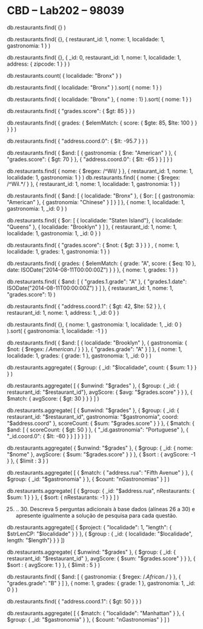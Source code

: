 # CBD – Lab202 – 98039

<!-- 1. Liste todos os documentos da coleção. -->
db.restaurants.find( {} )
<!-- { "_id" : ObjectId("617a6daa7f1fdb9279786206"), "address" : { "building" : "97-22", "coord" : [ -73.8601152, 40.7311739 ], "rua" : "63 Road", "zipcode" : "11374" }, "localidade" : "Queens", "gastronomia" : "Jewish/Kosher", "grades" : [ { "date" : ISODate("2014-11-24T00:00:00Z"), "grade" : "Z", "score" : 20 }, { "date" : ISODate("2013-01-17T00:00:00Z"), "grade" : "A", "score" : 13 }, { "date" : ISODate("2012-08-02T00:00:00Z"), "grade" : "A", "score" : 13 }, { "date" : ISODate("2011-12-15T00:00:00Z"), "grade" : "B", "score" : 25 } ], "nome" : "Tov Kosher Kitchen", "restaurant_id" : "40356068" }
{ "_id" : ObjectId("617a6daa7f1fdb9279786207"), "address" : { "building" : "2780", "coord" : [ -73.98241999999999, 40.579505 ], "rua" : "Stillwell Avenue", "zipcode" : "11224" }, "localidade" : "Brooklyn", "gastronomia" : "American", "grades" : [ { "date" : ISODate("2014-06-10T00:00:00Z"), "grade" : "A", "score" : 5 }, { "date" : ISODate("2013-06-05T00:00:00Z"), "grade" : "A", "score" : 7 }, { "date" : ISODate("2012-04-13T00:00:00Z"), "grade" : "A", "score" : 12 }, { "date" : ISODate("2011-10-12T00:00:00Z"), "grade" : "A", "score" : 12 } ], "nome" : "Riviera Caterer", "restaurant_id" : "40356018" }
{ "_id" : ObjectId("617a6daa7f1fdb9279786208"), "address" : { "building" : "2206", "coord" : [ -74.1377286, 40.6119572 ], "rua" : "Victory Boulevard", "zipcode" : "10314" }, "localidade" : "Staten Island", "gastronomia" : "Jewish/Kosher", "grades" : [ { "date" : ISODate("2014-10-06T00:00:00Z"), "grade" : "A", "score" : 9 }, { "date" : ISODate("2014-05-20T00:00:00Z"), "grade" : "A", "score" : 12 }, { "date" : ISODate("2013-04-04T00:00:00Z"), "grade" : "A", "score" : 12 }, { "date" : ISODate("2012-01-24T00:00:00Z"), "grade" : "A", "score" : 9 } ], "nome" : "Kosher Island", "restaurant_id" : "40356442" } -->


<!-- 2. Apresente os campos restaurant_id, nome, localidade e gastronomia para todos os
documentos da coleção. -->
db.restaurants.find( {}, { restaurant_id: 1, nome: 1, localidade: 1, gastronomia: 1 } )
<!-- { "_id" : ObjectId("617a6daa7f1fdb9279786206"), "localidade" : "Queens", "gastronomia" : "Jewish/Kosher", "nome" : "Tov Kosher Kitchen", "restaurant_id" : "40356068" }
{ "_id" : ObjectId("617a6daa7f1fdb9279786207"), "localidade" : "Brooklyn", "gastronomia" : "American", "nome" : "Riviera Caterer", "restaurant_id" : "40356018" }
{ "_id" : ObjectId("617a6daa7f1fdb9279786208"), "localidade" : "Staten Island", "gastronomia" : "Jewish/Kosher", "nome" : "Kosher Island", "restaurant_id" : "40356442" }
{ "_id" : ObjectId("617a6daa7f1fdb9279786209"), "localidade" : "Brooklyn", "gastronomia" : "Delicatessen", "nome" : "Wilken'S Fine Food", "restaurant_id" : "40356483" }
{ "_id" : ObjectId("617a6daa7f1fdb927978620a"), "localidade" : "Brooklyn", "gastronomia" : "Ice Cream, Gelato, Yogurt, Ices", "nome" : "Taste The Tropics Ice Cream", "restaurant_id" : "40356731" }
{ "_id" : ObjectId("617a6daa7f1fdb927978620b"), "localidade" : "Bronx", "gastronomia" : "American", "nome" : "Wild Asia", "restaurant_id" : "40357217" }
{ "_id" : ObjectId("617a6daa7f1fdb927978620c"), "localidade" : "Brooklyn", "gastronomia" : "American", "nome" : "C & C Catering Service", "restaurant_id" : "40357437" }
{ "_id" : ObjectId("617a6daa7f1fdb927978620d"), "localidade" : "Brooklyn", "gastronomia" : "American", "nome" : "Regina Caterers", "restaurant_id" : "40356649" }
{ "_id" : ObjectId("617a6daa7f1fdb927978620e"), "localidade" : "Brooklyn", "gastronomia" : "Chinese", "nome" : "May May Kitchen", "restaurant_id" : "40358429" }
{ "_id" : ObjectId("617a6daa7f1fdb927978620f"), "localidade" : "Bronx", "gastronomia" : "Bakery", "nome" : "Morris Park Bake Shop", "restaurant_id" : "30075445" }
-->

<!-- 3. Apresente os campos restaurant_id, nome, localidade e código postal (zipcode), mas
exclua o campo _id de todos os documentos da coleção. -->
db.restaurants.find( {}, { _id: 0, restaurant_id: 1, nome: 1, localidade: 1, address: { zipcode: 1 } } )
<!-- { "address" : { "zipcode" : "11374" }, "localidade" : "Queens", "nome" : "Tov Kosher Kitchen", "restaurant_id" : "40356068" }
{ "address" : { "zipcode" : "11224" }, "localidade" : "Brooklyn", "nome" : "Riviera Caterer", "restaurant_id" : "40356018" }
{ "address" : { "zipcode" : "10314" }, "localidade" : "Staten Island", "nome" : "Kosher Island", "restaurant_id" : "40356442" }
{ "address" : { "zipcode" : "11234" }, "localidade" : "Brooklyn", "nome" : "Wilken'S Fine Food", "restaurant_id" : "40356483" }
{ "address" : { "zipcode" : "11226" }, "localidade" : "Brooklyn", "nome" : "Taste The Tropics Ice Cream", "restaurant_id" : "40356731" }
{ "address" : { "zipcode" : "10460" }, "localidade" : "Bronx", "nome" : "Wild Asia", "restaurant_id" : "40357217" }
{ "address" : { "zipcode" : "11214" }, "localidade" : "Brooklyn", "nome" : "C & C Catering Service", "restaurant_id" : "40357437" }
{ "address" : { "zipcode" : "11219" }, "localidade" : "Brooklyn", "nome" : "Regina Caterers", "restaurant_id" : "40356649" } -->

<!-- 4. Indique o total de restaurantes localizados no Bronx. -->
db.restaurants.count( { localidade: "Bronx" } )
<!-- 309 -->

<!-- 5. Apresente os primeiros 15 restaurantes localizados no Bronx, ordenados por
ordem crescente de nome. -->
db.restaurants.find( { localidade: "Bronx" } ).sort( { nome: 1 } )
<!-- { "_id" : ObjectId("617a6daa7f1fdb92797862e2"), "address" : { "building" : "2300", "coord" : [ -73.8786113, 40.8502883 ], "rua" : "Southern Boulevard", "zipcode" : "10460" }, "localidade" : "Bronx", "gastronomia" : "American", "grades" : [ { "date" : ISODate("2014-05-21T00:00:00Z"), "grade" : "A", "score" : 5 }, { "date" : ISODate("2013-05-28T00:00:00Z"), "grade" : "A", "score" : 3 }, { "date" : ISODate("2012-06-18T00:00:00Z"), "grade" : "A", "score" : 4 }, { "date" : ISODate("2011-06-07T00:00:00Z"), "grade" : "A", "score" : 9 } ], "nome" : "African Market (Baboon Cafe)", "restaurant_id" : "40368026" }
{ "_id" : ObjectId("617a6daa7f1fdb92797862dc"), "address" : { "building" : "2300", "coord" : [ -73.8786113, 40.8502883 ], "rua" : "Southern Boulevard", "zipcode" : "10460" }, "localidade" : "Bronx", "gastronomia" : "African", "grades" : [ { "date" : ISODate("2014-05-21T00:00:00Z"), "grade" : "A", "score" : 8 }, { "date" : ISODate("2013-06-01T00:00:00Z"), "grade" : "A", "score" : 6 }, { "date" : ISODate("2012-06-12T00:00:00Z"), "grade" : "A", "score" : 0 }, { "date" : ISODate("2011-06-08T00:00:00Z"), "grade" : "A", "score" : 0 } ], "nome" : "African Terrace", "restaurant_id" : "40368021" }
{ "_id" : ObjectId("617a6daa7f1fdb9279786778"), "address" : grad{ "building" : "3825", "coord" : [ -73.86267, 40.884484 ], "rua" : "White Plains Road", "zipcode" : "10467" }, "localidade" : "Bronx", "gastronomia" : "Caribbean", "grades" : [ { "date" : ISODate("2014-11-06T00:00:00Z"), "grade" : "Z", "score" : 20 }, { "date" : ISODate("2014-06-16T00:00:00Z"), "grade" : "A", "score" : 12 }, { "date" : ISODate("2013-10-21T00:00:00Z"), "grade" : "B", "score" : 15 }, { "date" : ISODate("2013-05-20T00:00:00Z"), "grade" : "B", "score" : 22 }, { "date" : ISODate("2012-04-17T00:00:00Z"), "grade" : "A", "score" : 10 } ], "nome" : "Al Cholo Bakery", "restaurant_id" : "40424273" }
-->

<!-- Verificar se ordem está correta -->
db.restaurants.find( { localidade: "Bronx" }, { nome : 1} ).sort( { nome: 1 } )
<!-- { "_id" : ObjectId("617a6daa7f1fdb92797862e2"), "nome" : "African Market (Baboon Cafe)" }
{ "_id" : ObjectId("617a6daa7f1fdb92797862dc"), "nome" : "African Terrace" }
{ "_id" : ObjectId("617a6daa7f1fdb9279786778"), "nome" : "Al Cholo Bakery" }
{ "_id" : ObjectId("617a6daa7f1fdb9279786d4a"), "nome" : "Ali'S Roti Shop" }
{ "_id" : ObjectId("617a6daa7f1fdb9279786759"), "nome" : "Ambassador Diner" }
{ "_id" : ObjectId("617a6daa7f1fdb9279786971"), "nome" : "An Beal Bocht Cafe" }
{ "_id" : ObjectId("617a6daa7f1fdb9279786d0f"), "nome" : "Angelica'S Bakery" }
{ "_id" : ObjectId("617a6daa7f1fdb9279786dba"), "nome" : "Applebee'S Neighborhood Grill & Bar" }
{ "_id" : ObjectId("617a6daa7f1fdb92797863ec"), "nome" : "Aqueduct North" }
-->

<!-- 6. Liste todos os restaurantes que tenham pelo menos um score superior a 85. -->
db.restaurants.find( { "grades.score": { $gt: 85 } } )
<!-- { "_id" : ObjectId("617a6daa7f1fdb9279786364"), "address" : { "building" : "65", "coord" : [ -73.9782725, 40.7624022 ], "rua" : "West   54 Street", "zipcode" : "10019" }, "localidade" : "Manhattan", "gastronomia" : "American", "grades" : [ { "date" : ISODate("2014-08-22T00:00:00Z"), "grade" : "A", "score" : 11 }, { "date" : ISODate("2014-03-28T00:00:00Z"), "grade" : "C", "score" : 131 }, { "date" : ISODate("2013-09-25T00:00:00Z"), "grade" : "A", "score" : 11 }, { "date" : ISODate("2013-04-08T00:00:00Z"), "grade" : "B", "score" : 25 }, { "date" : ISODate("2012-10-15T00:00:00Z"), "grade" : "A", "score" : 11 }, { "date" : ISODate("2011-10-19T00:00:00Z"), "grade" : "A", "score" : 13 } ], "nome" : "Murals On 54/Randolphs'S", "restaurant_id" : "40372466" }
{ "_id" : ObjectId("617a6daa7f1fdb9279786406"), "address" : { "building" : "345", "coord" : [ -73.9864626, 40.7266739 ], "rua" : "East 6 Street", "zipcode" : "10003" }, "localidade" : "Manhattan", "gastronomia" : "Indian", "grades" : [ { "date" : ISODate("2014-09-15T00:00:00Z"), "grade" : "A", "score" : 5 }, { "date" : ISODate("2014-01-14T00:00:00Z"), "grade" : "A", "score" : 8 }, { "date" : ISODate("2013-05-30T00:00:00Z"), "grade" : "A", "score" : 12 }, { "date" : ISODate("2013-04-24T00:00:00Z"), "grade" : "P", "score" : 2 }, { "date" : ISODate("2012-10-01T00:00:00Z"), "grade" : "A", "score" : 9 }, { "date" : ISODate("2012-04-06T00:00:00Z"), "grade" : "C", "score" : 92 }, { "date" : ISODate("2011-11-03T00:00:00Z"), "grade" : "C", "score" : 41 } ], "nome" : "Gandhi", "restaurant_id" : "40381295" }
{ "_id" : ObjectId("617a6daa7f1fdb9279786574"), "address" : { "building" : "130", "coord" : [ -73.984758, 40.7457939 ], "rua" : "Madison Avenue", "zipcode" : "10016" }, "localidade" : "Manhattan", "gastronomia" : "Pizza/Italian", "grades" : [ { "date" : ISODate("2014-12-24T00:00:00Z"), "grade" : "Z", "score" : 31 }, { "date" : ISODate("2014-06-17T00:00:00Z"), "grade" : "C", "score" : 98 }, { "date" : ISODate("2013-12-12T00:00:00Z"), "grade" : "C", "score" : 32 }, { "date" : ISODate("2013-05-22T00:00:00Z"), "grade" : "B", "score" : 21 }, { "date" : ISODate("2012-05-02T00:00:00Z"), "grade" : "A", "score" : 11 } ], "nome" : "Bella Napoli", "restaurant_id" : "40393488" } -->


<!-- 7. Encontre os restaurantes que obtiveram uma ou mais pontuações (score) entre [80 e 100]. -->
db.restaurants.find( { grades: { $elemMatch: { score: { $gte: 85, $lte: 100 } } } } )
<!-- { "_id" : ObjectId("617a6daa7f1fdb9279786406"), "address" : { "building" : "345", "coord" : [ -73.9864626, 40.7266739 ], "rua" : "East 6 Street", "zipcode" : "10003" }, "localidade" : "Manhattan", "gastronomia" : "Indian", "grades" : [ { "date" : ISODate("2014-09-15T00:00:00Z"), "grade" : "A", "score" : 5 }, { "date" : ISODate("2014-01-14T00:00:00Z"), "grade" : "A", "score" : 8 }, { "date" : ISODate("2013-05-30T00:00:00Z"), "grade" : "A", "score" : 12 }, { "date" : ISODate("2013-04-24T00:00:00Z"), "grade" : "P", "score" : 2 }, { "date" : ISODate("2012-10-01T00:00:00Z"), "grade" : "A", "score" : 9 }, { "date" : ISODate("2012-04-06T00:00:00Z"), "grade" : "C", "score" : 92 }, { "date" : ISODate("2011-11-03T00:00:00Z"), "grade" : "C", "score" : 41 } ], "nome" : "Gandhi", "restaurant_id" : "40381295" }
{ "_id" : ObjectId("617a6daa7f1fdb9279786574"), "address" : { "building" : "130", "coord" : [ -73.984758, 40.7457939 ], "rua" : "Madison Avenue", "zipcode" : "10016" }, "localidade" : "Manhattan", "gastronomia" : "Pizza/Italian", "grades" : [ { "date" : ISODate("2014-12-24T00:00:00Z"), "grade" : "Z", "score" : 31 }, { "date" : ISODate("2014-06-17T00:00:00Z"), "grade" : "C", "score" : 98 }, { "date" : ISODate("2013-12-12T00:00:00Z"), "grade" : "C", "score" : 32 }, { "date" : ISODate("2013-05-22T00:00:00Z"), "grade" : "B", "score" : 21 }, { "date" : ISODate("2012-05-02T00:00:00Z"), "grade" : "A", "score" : 11 } ], "nome" : "Bella Napoli", "restaurant_id" : "40393488" }
{ "_id" : ObjectId("617a6dab7f1fdb9279786dd1"), "address" : { "building" : "", "coord" : [ -74.0163793, 40.7167671 ], "rua" : "Hudson River", "zipcode" : "10282" }, "localidade" : "Manhattan", "gastronomia" : "American", "grades" : [ { "date" : ISODate("2014-06-27T00:00:00Z"), "grade" : "C", "score" : 89 }, { "date" : ISODate("2013-06-06T00:00:00Z"), "grade" : "A", "score" : 6 }, { "date" : ISODate("2012-06-19T00:00:00Z"), "grade" : "A", "score" : 13 } ], "nome" : "West 79Th Street Boat Basin Cafe", "restaurant_id" : "40756344" } -->

<!-- 8. Indique os restaurantes com latitude inferior a -95,7. -->
db.restaurants.find( { "address.coord.0": { $lt: -95.7 } } )
<!-- { "_id" : ObjectId("617a6daa7f1fdb927978684c"), "address" : { "building" : "3707", "coord" : [ -101.8945214, 33.5197474 ], "rua" : "82 Street", "zipcode" : "11372" }, "localidade" : "Queens", "gastronomia" : "American", "grades" : [ { "date" : ISODate("2014-06-04T00:00:00Z"), "grade" : "A", "score" : 12 }, { "date" : ISODate("2013-11-07T00:00:00Z"), "grade" : "B", "score" : 19 }, { "date" : ISODate("2013-05-17T00:00:00Z"), "grade" : "A", "score" : 11 }, { "date" : ISODate("2012-08-29T00:00:00Z"), "grade" : "A", "score" : 11 }, { "date" : ISODate("2012-04-03T00:00:00Z"), "grade" : "A", "score" : 12 }, { "date" : ISODate("2011-11-16T00:00:00Z"), "grade" : "A", "score" : 7 } ], "nome" : "Burger King", "restaurant_id" : "40534067" }
{ "_id" : ObjectId("617a6daa7f1fdb9279786bb4"), "address" : { "building" : "15259", "coord" : [ -119.6368672, 36.2504996 ], "rua" : "10 Avenue", "zipcode" : "11357" }, "localidade" : "Queens", "gastronomia" : "Italian", "grades" : [ { "date" : ISODate("2014-09-04T00:00:00Z"), "grade" : "A", "score" : 11 }, { "date" : ISODate("2014-03-26T00:00:00Z"), "grade" : "A", "score" : 8 }, { "date" : ISODate("2013-03-04T00:00:00Z"), "grade" : "A", "score" : 10 }, { "date" : ISODate("2012-09-27T00:00:00Z"), "grade" : "A", "score" : 10 }, { "date" : ISODate("2012-04-20T00:00:00Z"), "grade" : "A", "score" : 7 }, { "date" : ISODate("2011-11-23T00:00:00Z"), "grade" : "C", "score" : 34 } ], "nome" : "Cascarino'S", "restaurant_id" : "40668681" }
{ "_id" : ObjectId("617a6dab7f1fdb927978705d"), "address" : { "building" : "60", "coord" : [ -111.9975205, 42.0970258 ], "rua" : "West Side Highway", "zipcode" : "10006" }, "localidade" : "Manhattan", "gastronomia" : "Japanese", "grades" : [ { "date" : ISODate("2014-03-20T00:00:00Z"), "grade" : "A", "score" : 9 }, { "date" : ISODate("2013-06-28T00:00:00Z"), "grade" : "A", "score" : 11 }, { "date" : ISODate("2012-07-05T00:00:00Z"), "grade" : "A", "score" : 13 }, { "date" : ISODate("2011-07-27T00:00:00Z"), "grade" : "A", "score" : 2 } ], "nome" : "Sports Center At Chelsea Piers (Sushi Bar)", "restaurant_id" : "40882356" } -->

<!-- 9. Indique os restaurantes que não têm gastronomia "American", tiveram uma (ou mais) pontuação superior a 70 e estão numa latitude inferior a -65. -->
db.restaurants.find( { $and: [ { gastronomia: { $ne: "American" } }, { "grades.score": { $gt: 70 } }, { "address.coord.0": { $lt: -65 } } ] } ) 
<!-- { "_id" : ObjectId("617a6daa7f1fdb9279786406"), "address" : { "building" : "345", "coord" : [ -73.9864626, 40.7266739 ], "rua" : "East 6 Street", "zipcode" : "10003" }, "localidade" : "Manhattan", "gastronomia" : "Indian", "grades" : [ { "date" : ISODate("2014-09-15T00:00:00Z"), "grade" : "A", "score" : 5 }, { "date" : ISODate("2014-01-14T00:00:00Z"), "grade" : "A", "score" : 8 }, { "date" : ISODate("2013-05-30T00:00:00Z"), "grade" : "A", "score" : 12 }, { "date" : ISODate("2013-04-24T00:00:00Z"), "grade" : "P", "score" : 2 }, { "date" : ISODate("2012-10-01T00:00:00Z"), "grade" : "A", "score" : 9 }, { "date" : ISODate("2012-04-06T00:00:00Z"), "grade" : "C", "score" : 92 }, { "date" : ISODate("2011-11-03T00:00:00Z"), "grade" : "C", "score" : 41 } ], "nome" : "Gandhi", "restaurant_id" : "40381295" }
{ "_id" : ObjectId("617a6daa7f1fdb9279786572"), "address" : { "building" : "101", "coord" : [ -73.9243061, 40.8276297 ], "rua" : "East 161 Street", "zipcode" : "10451" }, "localidade" : "Bronx", "gastronomia" : "Latin (Cuban, Dominican, Puerto Rican, South & Central American)", "grades" : [ { "date" : ISODate("2014-04-10T00:00:00Z"), "grade" : "A", "score" : 10 }, { "date" : ISODate("2013-10-01T00:00:00Z"), "grade" : "A", "score" : 6 }, { "date" : ISODate("2013-04-11T00:00:00Z"), "grade" : "B", "score" : 25 }, { "date" : ISODate("2012-10-25T00:00:00Z"), "grade" : "A", "score" : 12 }, { "date" : ISODate("2012-10-10T00:00:00Z"), "grade" : "P", "score" : 12 }, { "date" : ISODate("2012-05-25T00:00:00Z"), "grade" : "B", "score" : 14 }, { "date" : ISODate("2011-09-14T00:00:00Z"), "grade" : "B", "score" : 26 }, { "date" : ISODate("2011-04-25T00:00:00Z"), "grade" : "C", "score" : 76 } ], "nome" : "El Molino Rojo Restaurant", "restaurant_id" : "40393688" }
{ "_id" : ObjectId("617a6daa7f1fdb9279786574"), "address" : { "building" : "130", "coord" : [ -73.984758, 40.7457939 ], "rua" : "Madison Avenue", "zipcode" : "10016" }, "localidade" : "Manhattan", "gastronomia" : "Pizza/Italian", "grades" : [ { "date" : ISODate("2014-12-24T00:00:00Z"), "grade" : "Z", "score" : 31 }, { "date" : ISODate("2014-06-17T00:00:00Z"), "grade" : "C", "score" : 98 }, { "date" : ISODate("2013-12-12T00:00:00Z"), "grade" : "C", "score" : 32 }, { "date" : ISODate("2013-05-22T00:00:00Z"), "grade" : "B", "score" : 21 }, { "date" : ISODate("2012-05-02T00:00:00Z"), "grade" : "A", "score" : 11 } ], "nome" : "Bella Napoli", "restaurant_id" : "40393488" } -->

<!-- 10. Liste o restaurant_id, o nome, a localidade e gastronomia dos restaurantes cujo nome começam por "Wil". -->
db.restaurants.find( { nome: { $regex: /^Wil/ } }, { restaurant_id: 1, nome: 1, localidade: 1, gastronomia: 1 } )
db.restaurants.find( { nome: { $regex: /^Wil.*/ } }, { restaurant_id: 1, nome: 1, localidade: 1, gastronomia: 1 } )
<!-- { "_id" : ObjectId("617a6daa7f1fdb9279786209"), "localidade" : "Brooklyn", "gastronomia" : "Delicatessen", "nome" : "Wilken'S Fine Food", "restaurant_id" : "40356483" }
{ "_id" : ObjectId("617a6daa7f1fdb927978620b"), "localidade" : "Bronx", "gastronomia" : "American", "nome" : "Wild Asia", "restaurant_id" : "40357217" }
{ "_id" : ObjectId("617a6dab7f1fdb9279787014"), "localidade" : "Bronx", "gastronomia" : "Pizza", "nome" : "Wilbel Pizza", "restaurant_id" : "40871979" } -->

<!-- 11. Liste o nome, a localidade e a gastronomia dos restaurantes que pertencem ao Bronx e cuja gastronomia é do tipo "American" ou "Chinese". -->
db.restaurants.find( { $and: [ { localidade: "Bronx" }, { $or: [ { gastronomia: "American" }, { gastronomia: "Chinese" } ] } ] }, { nome: 1, localidade: 1, gastronomia: 1, _id: 0 } )
<!-- { "localidade" : "Bronx", "gastronomia" : "American", "nome" : "Wild Asia" }
{ "localidade" : "Bronx", "gastronomia" : "Chinese", "nome" : "Happy Garden" }
{ "localidade" : "Bronx", "gastronomia" : "Chinese", "nome" : "Happy Garden" }
{ "localidade" : "Bronx", "gastronomia" : "American", "nome" : "Manhem Club" }
{ "localidade" : "Bronx", "gastronomia" : "American", "nome" : "The New Starling Athletic Club Of The Bronx" }
{ "localidade" : "Bronx", "gastronomia" : "American", "nome" : "Yankee Tavern" }
{ "localidade" : "Bronx", "gastronomia" : "American", "nome" : "The Punch Bowl" }
{ "localidade" : "Bronx", "gastronomia" : "American", "nome" : "Munchtime" }
{ "localidade" : "Bronx", "gastronomia" : "American", "nome" : "Marina Delray" }
{ "localidade" : "Bronx", "gastronomia" : "American", "nome" : "Cool Zone" } -->

<!-- 12. Liste o restaurant_id, o nome, a localidade e a gastronomia dos restaurantes localizados em "Staten Island", "Queens", ou "Brooklyn". -->
db.restaurants.find( { $or: [ { localidade: "Staten Island"}, { localidade: "Queens" }, { localidade: "Brooklyn" } ] }, { restaurant_id: 1, nome: 1, localidade: 1, gastronomia: 1, _id: 0 } )
<!-- { "localidade" : "Queens", "gastronomia" : "Jewish/Kosher", "nome" : "Tov Kosher Kitchen", "restaurant_id" : "40356068" }
{ "localidade" : "Brooklyn", "gastronomia" : "American", "nome" : "Riviera Caterer", "restaurant_id" : "40356018" }
{ "localidade" : "Staten Island", "gastronomia" : "Jewish/Kosher", "nome" : "Kosher Island", "restaurant_id" : "40356442" }
{ "localidade" : "Brooklyn", "gastronomia" : "Delicatessen", "nome" : "Wilken'S Fine Food", "restaurant_id" : "40356483" }
{ "localidade" : "Brooklyn", "gastronomia" : "Ice Cream, Gelato, Yogurt, Ices", "nome" : "Taste The Tropics Ice Cream", "restaurant_id" : "40356731" }
{ "localidade" : "Brooklyn", "gastronomia" : "American", "nome" : "C & C Catering Service", "restaurant_id" : "40357437" }
{ "localidade" : "Brooklyn", "gastronomia" : "American", "nome" : "Regina Caterers", "restaurant_id" : "40356649" }
{ "localidade" : "Brooklyn", "gastronomia" : "Chinese", "nome" : "May May Kitchen", "restaurant_id" : "40358429" }
{ "localidade" : "Brooklyn", "gastronomia" : "Jewish/Kosher", "nome" : "Seuda Foods", "restaurant_id" : "40360045" }
{ "localidade" : "Brooklyn", "gastronomia" : "Ice Cream, Gelato, Yogurt, Ices", "nome" : "Carvel Ice Cream", "restaurant_id" : "40360076" }
{ "localidade" : "Queens", "gastronomia" : "Ice Cream, Gelato, Yogurt, Ices", "nome" : "Carvel Ice Cream", "restaurant_id" : "40361322" } -->


<!-- 13. Liste o nome, a localidade, o score e gastronomia dos restaurantes que alcançaram sempre pontuações inferiores ou igual a 3. -->
db.restaurants.find( { "grades.score": { $not: { $gt: 3 } } } , { nome: 1, localidade: 1, grades: 1, gastronomia: 1 } )

<!-- { "_id" : ObjectId("617a6daa7f1fdb9279786485"), "localidade" : "Brooklyn", "gastronomia" : "Hamburgers", "grades" : [ { "date" : ISODate("2014-11-14T00:00:00Z"), "grade" : "A", "score" : 2 }, { "date" : ISODate("2013-10-21T00:00:00Z"), "grade" : "A", "score" : 3 }, { "date" : ISODate("2012-11-14T00:00:00Z"), "grade" : "A", "score" : 0 } ], "nome" : "White Castle" }
{ "_id" : ObjectId("617a6daa7f1fdb92797867b4"), "localidade" : "Manhattan", "gastronomia" : "Café/Coffee/Tea", "grades" : [ { "date" : ISODate("2014-09-09T00:00:00Z"), "grade" : "A", "score" : 2 }, { "date" : ISODate("2013-09-20T00:00:00Z"), "grade" : "A", "score" : 2 }, { "date" : ISODate("2012-09-20T00:00:00Z"), "grade" : "A", "score" : 2 }, { "date" : ISODate("2011-10-04T00:00:00Z"), "grade" : "A", "score" : 2 } ], "nome" : "Cafe Madison" }
{ "_id" : ObjectId("617a6daa7f1fdb9279786ab8"), "localidade" : "Manhattan", "gastronomia" : "American", "grades" : [ { "date" : ISODate("2014-02-25T00:00:00Z"), "grade" : "A", "score" : 0 }, { "date" : ISODate("2013-01-14T00:00:00Z"), "grade" : "A", "score" : 3 }, { "date" : ISODate("2012-01-23T00:00:00Z"), "grade" : "A", "score" : 2 } ], "nome" : "Citibank Executive Conference Center" }
{ "_id" : ObjectId("617a6daa7f1fdb9279786bca"), "localidade" : "Manhattan", "gastronomia" : "American", "grades" : [ { "date" : ISODate("2014-03-14T00:00:00Z"), "grade" : "A", "score" : 3 }, { "date" : ISODate("2013-02-27T00:00:00Z"), "grade" : "A", "score" : 2 }, { "date" : ISODate("2012-09-21T00:00:00Z"), "grade" : "A", "score" : 2 }, { "date" : ISODate("2011-10-04T00:00:00Z"), "grade" : "A", "score" : 0 } ], "nome" : "Kenyon & Kenyon Cafeteria" }
{ "_id" : ObjectId("617a6daa7f1fdb9279786ca2"), "localidade" : "Manhattan", "gastronomia" : "American", "grades" : [ { "date" : ISODate("2013-11-14T00:00:00Z"), "grade" : "A", "score" : 2 }, { "date" : ISODate("2011-03-21T00:00:00Z"), "grade" : "A", "score" : 0 } ], "nome" : "Gold Bar B" }
{ "_id" : ObjectId("617a6dab7f1fdb9279786df0"), "localidade" : "Manhattan", "gastronomia" : "American", "grades" : [ { "date" : ISODate("2014-07-15T00:00:00Z"), "grade" : "A", "score" : 0 }, { "date" : ISODate("2013-07-17T00:00:00Z"), "grade" : "A", "score" : 0 }, { "date" : ISODate("2011-10-25T00:00:00Z"), "grade" : "A", "score" : 2 } ], "nome" : "Circle In The Square Theatre" }
{ "_id" : ObjectId("617a6dab7f1fdb9279786f3e"), "localidade" : "Brooklyn", "gastronomia" : "American", "grades" : [ { "date" : ISODate("2014-06-14T00:00:00Z"), "grade" : "A", "score" : 3 } ], "nome" : "Stand # 210" } -->

<!-- 14. Liste o nome e as avaliações dos restaurantes que obtiveram uma avaliação com um grade "A", um score 10 na data "2014-08-11T00: 00: 00Z" (ISODATE). -->
db.restaurants.find( { grades: { $elemMatch: { grade: "A", score: { $eq: 10 }, date: ISODate("2014-08-11T00:00:00Z") } } }, { nome: 1, grades: 1 } )
<!-- { "_id" : ObjectId("617a6daa7f1fdb9279786257"), "grades" : [ { "date" : ISODate("2014-08-11T00:00:00Z"), "grade" : "A", "score" : 10 }, { "date" : ISODate("2014-03-14T00:00:00Z"), "grade" : "A", "score" : 3 }, { "date" : ISODate("2013-01-16T00:00:00Z"), "grade" : "A", "score" : 10 }, { "date" : ISODate("2012-07-12T00:00:00Z"), "grade" : "A", "score" : 9 } ], "nome" : "Serendipity 3" }
{ "_id" : ObjectId("617a6daa7f1fdb9279786760"), "grades" : [ { "date" : ISODate("2014-08-11T00:00:00Z"), "grade" : "A", "score" : 10 }, { "date" : ISODate("2013-08-30T00:00:00Z"), "grade" : "A", "score" : 12 }, { "date" : ISODate("2012-08-31T00:00:00Z"), "grade" : "A", "score" : 4 }, { "date" : ISODate("2012-04-13T00:00:00Z"), "grade" : "A", "score" : 9 } ], "nome" : "Mutual Of America" }
{ "_id" : ObjectId("617a6daa7f1fdb92797869df"), "grades" : [ { "date" : ISODate("2014-08-11T00:00:00Z"), "grade" : "A", "score" : 10 }, { "date" : ISODate("2014-01-27T00:00:00Z"), "grade" : "B", "score" : 22 }, { "date" : ISODate("2013-06-26T00:00:00Z"), "grade" : "C", "score" : 37 }, { "date" : ISODate("2012-09-05T00:00:00Z"), "grade" : "C", "score" : 29 }, { "date" : ISODate("2012-04-16T00:00:00Z"), "grade" : "C", "score" : 33 } ], "nome" : "Udon West" }
{ "_id" : ObjectId("617a6daa7f1fdb9279786acc"), "grades" : [ { "date" : ISODate("2015-01-05T00:00:00Z"), "grade" : "A", "score" : 9 }, { "date" : ISODate("2014-08-11T00:00:00Z"), "grade" : "A", "score" : 10 }, { "date" : ISODate("2014-03-04T00:00:00Z"), "grade" : "B", "score" : 22 }, { "date" : ISODate("2013-09-13T00:00:00Z"), "grade" : "A", "score" : 5 }, { "date" : ISODate("2013-01-16T00:00:00Z"), "grade" : "A", "score" : 11 } ], "nome" : "Gene'S Coffee Shop" } -->

<!-- 15. Liste o restaurant_id, o nome e os score dos restaurantes nos quais a segunda avaliação foi grade "A" e ocorreu em ISODATE "2014-08-11T00: 00: 00Z". -->
db.restaurants.find( { $and: [ { "grades.1.grade": "A" }, { "grades.1.date": ISODate("2014-08-11T00:00:00Z") } ] }, { restaurant_id: 1, nome: 1, "grades.score": 1} )
<!-- { "_id" : ObjectId("617a6daa7f1fdb927978682f"), "grades" : [ { "score" : 10 }, { "score" : 9 }, { "score" : 13 }, { "score" : 10 }, { "score" : 11 } ], "nome" : "Club Macanudo (Cigar Bar)", "restaurant_id" : "40526406" }
{ "_id" : ObjectId("617a6daa7f1fdb9279786acc"), "grades" : [ { "score" : 9 }, { "score" : 10 }, { "score" : 22 }, { "score" : 5 }, { "score" : 11 } ], "nome" : "Gene'S Coffee Shop", "restaurant_id" : "40614916" } -->

<!-- 16. Liste o restaurant_id, o nome, o endereço (address) e as coordenadas geográficas
(coord) dos restaurantes onde o 2º elemento da matriz de coordenadas tem um
valor superior a 42 e inferior ou igual a 52. -->
db.restaurants.find( { "address.coord.1": { $gt: 42, $lte: 52 } }, { restaurant_id: 1, nome: 1, address: 1, _id: 0 } )
<!-- { "address" : { "building" : "47", "coord" : [ -78.877224, 42.89546199999999 ], "rua" : "Broadway @ Trinity Pl", "zipcode" : "10006" }, "nome" : "T.G.I. Friday'S", "restaurant_id" : "40387990" }
{ "address" : { "building" : "1", "coord" : [ -0.7119979, 51.6514664 ], "rua" : "Pennplaza E, Penn Sta", "zipcode" : "10001" }, "nome" : "T.G.I. Fridays", "restaurant_id" : "40388936" }
{ "address" : { "building" : "3000", "coord" : [ -87.86567699999999, 42.61150920000001 ], "rua" : "47 Avenue", "zipcode" : "11101" }, "nome" : "Di Luvio'S Deli", "restaurant_id" : "40402284" }
{ "address" : { "building" : "21972199", "coord" : [ -78.589606, 42.8912372 ], "rua" : "Broadway", "zipcode" : "10024" }, "nome" : "La Caridad 78", "restaurant_id" : "40568285" }
{ "address" : { "building" : "7981", "coord" : [ -84.9751215, 45.4713351 ], "rua" : "Hoyt Street", "zipcode" : "11201" }, "nome" : "Bijan'S", "restaurant_id" : "40876618" }
{ "address" : { "building" : "0", "coord" : [ -88.0778799, 42.4154769 ], "rua" : "& Grand Central", "zipcode" : "10017" }, "nome" : "Hyatt, Ny Central/Room Service", "restaurant_id" : "40879243" }
{ "address" : { "building" : "60", "coord" : [ -111.9975205, 42.0970258 ], "rua" : "West Side Highway", "zipcode" : "10006" }, "nome" : "Sports Center At Chelsea Piers (Sushi Bar)", "restaurant_id" : "40882356" } -->

<!-- 17. Liste nome, gastronomia e localidade de todos os restaurantes ordenando por ordem
crescente da gastronomia e, em segundo, por ordem decrescente de localidade. -->
db.restaurants.find( {},  { nome: 1, gastronomia: 1, localidade: 1, _id: 0 } ).sort( { gastronomia: 1, localidade: -1 } )
<!-- { "localidade" : "Manhattan", "gastronomia" : "Afghan", "nome" : "Afghan Kebab House" }
{ "localidade" : "Manhattan", "gastronomia" : "Afghan", "nome" : "Khyber Pass" }
{ "localidade" : "Manhattan", "gastronomia" : "Afghan", "nome" : "Afghan Kebab House #1" }
{ "localidade" : "Manhattan", "gastronomia" : "Afghan", "nome" : "Ariana Kebab House" }
{ "localidade" : "Queens", "gastronomia" : "African", "nome" : "Africana Restaurant" }
{ "localidade" : "Brooklyn", "gastronomia" : "African", "nome" : "Madiba" }
{ "localidade" : "Bronx", "gastronomia" : "African", "nome" : "African Terrace" }
{ "localidade" : "Bronx", "gastronomia" : "African", "nome" : "Ebe Ye Yie African Restaurant" }
{ "localidade" : "Staten Island", "gastronomia" : "American", "nome" : "Great Kills Yacht Club" }
{ "localidade" : "Staten Island", "gastronomia" : "American", "nome" : "South Shore Swimming Club" }
{ "localidade" : "Staten Island", "gastronomia" : "American", "nome" : "Labetti'S Post # 2159" }
{ "localidade" : "Staten Island", "gastronomia" : "American", "nome" : "Joyce'S Tavern" } -->


<!-- 18. Liste nome, localidade, grade e gastronomia de todos os restaurantes localizados em Brooklyn que não incluem gastronomia "American" 
e obtiveram uma classificação (grade) "A". Deve apresentá-los por ordem decrescente de gastronomia. -->
<!-- Note: Latin (Cuban, Dominican, Puerto Rican, South & Central American) não deve ser listado -->
db.restaurants.find( { $and: [ { localidade: "Brooklyn" }, { gastronomia: { $not: { $regex: /.*American.*/ } } }, { "grades.grade": "A" } ] }, { nome: 1, localidade: 1, grades: { grade: 1 }, gastronomia: 1, _id: 0 } )
<!-- { "localidade" : "Brooklyn", "gastronomia" : "Delicatessen", "grades" : [ { "grade" : "A" }, { "grade" : "A" }, { "grade" : "A" }, { "grade" : "A" }, { "grade" : "A" }, { "grade" : "A" } ], "nome" : "Wilken'S Fine Food" }
{ "localidade" : "Brooklyn", "gastronomia" : "Ice Cream, Gelato, Yogurt, Ices", "grades" : [ { "grade" : "A" }, { "grade" : "A" }, { "grade" : "A" }, { "grade" : "A" } ], "nome" : "Taste The Tropics Ice Cream" }
{ "localidade" : "Brooklyn", "gastronomia" : "Chinese", "grades" : [ { "grade" : "B" }, { "grade" : "A" }, { "grade" : "C" }, { "grade" : "B" }, { "grade" : "B" } ], "nome" : "May May Kitchen" }
{ "localidade" : "Brooklyn", "gastronomia" : "Jewish/Kosher", "grades" : [ { "grade" : "A" }, { "grade" : "A" }, { "grade" : "A" }, { "grade" : "A" }, { "grade" : "B" } ], "nome" : "Seuda Foods" }
{ "localidade" : "Brooklyn", "gastronomia" : "Ice Cream, Gelato, Yogurt, Ices", "grades" : [ { "grade" : "A" }, { "grade" : "A" }, { "grade" : "A" }, { "grade" : "P" }, { "grade" : "A" } ], "nome" : "Carvel Ice Cream" }
{ "localidade" : "Brooklyn", "gastronomia" : "Hamburgers", "grades" : [ { "grade" : "A" }, { "grade" : "B" }, { "grade" : "A" }, { "grade" : "A" } ], "nome" : "Wendy'S" }
{ "localidade" : "Brooklyn", "gastronomia" : "Delicatessen", "grades" : [ { "grade" : "A" }, { "grade" : "A" }, { "grade" : "A" } ], "nome" : "Nordic Delicacies" }
{ "localidade" : "Brooklyn", "gastronomia" : "Hamburgers", "grades" : [ { "grade" : "A" }, { "grade" : "A" }, { "grade" : "A" }, { "grade" : "A" } ], "nome" : "White Castle" }
{ "localidade" : "Brooklyn", "gastronomia" : "Caribbean", "grades" : [ { "grade" : "A" }, { "grade" : "A" }, { "grade" : "A" }, { "grade" : "A" } ], "nome" : "Shashemene Int'L Restaura" } -->

<!-- Check if regex is working properly:
db.restaurants.find( { $and: [ { localidade: "Brooklyn" }, { gastronomia: { $regex: /.*American.*/ } }, { "grades.grade": "A" } ] }, { nome: 1, localidade: 1, grades: { grade: 1 }, gastronomia: 1, _id: 0 } )
{ "localidade" : "Brooklyn", "gastronomia" : "American", "grades" : [ { "grade" : "A" }, { "grade" : "A" }, { "grade" : "A" }, { "grade" : "A" }, { "grade" : "A" } ], "nome" : "Bay Ridge Manor Catering" }
{ "localidade" : "Brooklyn", "gastronomia" : "Latin (Cuban, Dominican, Puerto Rican, South & Central American)", "grades" : [ { "grade" : "A" }, { "grade" : "A" }, { "grade" : "A" }, { "grade" : "A" }, { "grade" : "A" } ], "nome" : "Collado Restaurant" }
{ "localidade" : "Brooklyn", "gastronomia" : "American", "grades" : [ { "grade" : "A" }, { "grade" : "A" }, { "grade" : "A" }, { "grade" : "A" }, { "grade" : "B" } ], "nome" : "Bergen Beach Cafe" }
{ "localidade" : "Brooklyn", "gastronomia" : "American", "grades" : [ { "grade" : "A" }, { "grade" : "A" }, { "grade" : "A" }, { "grade" : "A" }, { "grade" : "A" }, { "grade" : "A" } ], "nome" : "Metrostar Cafe" }
{ "localidade" : "Brooklyn", "gastronomia" : "American", "grades" : [ { "grade" : "A" }, { "grade" : "A" }, { "grade" : "A" }, { "grade" : "A" }, { "grade" : "A" } ], "nome" : "J.J. Bubbles" } -->

<!-- 19. Conte o total de restaurante existentes em cada localidade. -->
db.restaurants.aggregate( { $group: { _id: "$localidade", count: { $sum: 1 } } } )
<!-- { "_id" : "Staten Island", "count" : 158 }
{ "_id" : "Queens", "count" : 738 }
{ "_id" : "Brooklyn", "count" : 684 }
{ "_id" : "Bronx", "count" : 309 }
{ "_id" : "Manhattan", "count" : 1883 } -->

<!-- 20. Liste todos os restaurantes cuja média dos score é superior a 30. -->
db.restaurants.aggregate( [ 
    { $unwind: "$grades" }, 
    { $group: { _id: { restaurant_id: "$restaurant_id"}, avgScore: { $avg: "$grades.score" } } },
    { $match: { avgScore: { $gt: 30 } } } 
] )
<!-- { "_id" : { "restaurant_id" : "40366157" }, "avgScore" : 32.142857142857146 }
{ "_id" : { "restaurant_id" : "40825993" }, "avgScore" : 30.8 }
{ "_id" : { "restaurant_id" : "40387237" }, "avgScore" : 32.6 }
{ "_id" : { "restaurant_id" : "40393488" }, "avgScore" : 38.6 }
{ "_id" : { "restaurant_id" : "40374268" }, "avgScore" : 30.8 }
{ "_id" : { "restaurant_id" : "40372466" }, "avgScore" : 33.666666666666664 }
{ "_id" : { "restaurant_id" : "40624470" }, "avgScore" : 30.6 }
{ "_id" : { "restaurant_id" : "40756344" }, "avgScore" : 36 } -->

<!-- 21. Indique os restaurantes que têm gastronomia "Portuguese", o somatório de score é superior a 50 e estão numa latitude inferior a -60. -->
db.restaurants.aggregate( [ 
    { $unwind: "$grades" }, 
    { $group: { _id: { restaurant_id: "$restaurant_id", gastronomia: "$gastronomia", coord: "$address.coord" }, scoreCount: { $sum: "$grades.score" } } },
    { $match: { $and: [ 
        { scoreCount: { $gt: 50 } }, 
        { "_id.gastronomia": "Portuguese" },
        { "_id.coord.0": { $lt: -60 } } ] 
    } } 
] )

<!-- { "_id" : { "restaurant_id" : "40535455", "gastronomia" : "Portuguese", "coord" : [ -74.0093371, 40.7258846 ] }, "scoreCount" : 80 }
{ "_id" : { "restaurant_id" : "40394518", "gastronomia" : "Portuguese", "coord" : [ -73.732315, 40.720725 ] }, "scoreCount" : 67 } -->

<!-- 22. Apresente o nome e o score dos 3 restaurantes com score médio mais elevado. -->
db.restaurants.aggregate( { $unwind: "$grades" },
    { $group: { _id: { nome: "$nome" }, avgScore: { $sum: "$grades.score" } } },
    { $sort : { avgScore: -1 } },
    { $limit : 3 }
)

<!-- { "_id" : { "nome" : "Mcdonald'S" }, "avgScore" : 3470 }
{ "_id" : { "nome" : "Starbucks Coffee" }, "avgScore" : 2861 }
{ "_id" : { "nome" : "Domino'S Pizza" }, "avgScore" : 1917 } -->

<!-- 23. Apresente o número de gastronomias diferentes na rua "Fifth Avenue". -->
db.restaurants.aggregate( [ { $match: { "address.rua": "Fifth Avenue" } },
    { $group: { _id: "$gastronomia" } }, 
    { $count: "nGastronomias" } ] )

<!-- { "nGastronomias" : 4 } -->

<!-- 24. Conte quantos restaurantes existem por rua e ordene por ordem decrescente. -->
db.restaurants.aggregate( [ { $group: { _id: "$address.rua", nRestaurants: { $sum: 1 } } }, 
    { $sort: { nRestaurants: -1 } } 
] )

<!-- { "_id" : "Broadway", "nRestaurants" : 178 }
{ "_id" : "3 Avenue", "nRestaurants" : 97 }
{ "_id" : "7 Avenue", "nRestaurants" : 71 }
{ "_id" : "2 Avenue", "nRestaurants" : 62 }
{ "_id" : "5 Avenue", "nRestaurants" : 52 }
{ "_id" : "Northern Boulevard", "nRestaurants" : 49 }
{ "_id" : "8 Avenue", "nRestaurants" : 48 }
{ "_id" : "Lexington Avenue", "nRestaurants" : 48 }
{ "_id" : "Amsterdam Avenue", "nRestaurants" : 46 }
{ "_id" : "1 Avenue", "nRestaurants" : 44 } -->


25. .. 30. Descreva 5 perguntas adicionais à base dados (alíneas 26 a 30) e apresente
igualmente a solução de pesquisa para cada questão.

<!-- 26. Apresente o tamanho do nome de cada localidade. -->

db.restaurants.aggregate([
    {
      $project: {
        "localidade": 1,
        "length": { $strLenCP: "$localidade" }
      }
    },
    { $group : { _id: { localidade: "$localidade", length: "$length"} } }
])

<!-- { "_id" : { "localidade" : "Staten Island", "length" : 13 } }
{ "_id" : { "localidade" : "Bronx", "length" : 5 } }
{ "_id" : { "localidade" : "Manhattan", "length" : 9 } }
{ "_id" : { "localidade" : "Porto", "length" : 5 } }
{ "_id" : { "localidade" : "Brooklyn", "length" : 8 } }
{ "_id" : { "localidade" : "Queens", "length" : 6 } } -->


<!-- 27. Apresente o restaurant_id e o score dos 5 restaurantes com score médio mais baixo. -->
db.restaurants.aggregate( { $unwind: "$grades" },
    { $group: { _id: { restaurant_id: "$restaurant_id" }, avgScore: { $sum: "$grades.score" } } },
    { $sort : { avgScore: 1 } },
    { $limit : 5 }
)

<!-- { "_id" : { "restaurant_id" : "40716961" }, "avgScore" : 2 }
{ "_id" : { "restaurant_id" : "40761262" }, "avgScore" : 2 }
{ "_id" : { "restaurant_id" : "40839319" }, "avgScore" : 3 }
{ "_id" : { "restaurant_id" : "40403946" }, "avgScore" : 4 }
{ "_id" : { "restaurant_id" : "40610155" }, "avgScore" : 5 } -->


<!-- 28. Liste nome, grade e gastronomia de todos os restaurantes que incluem gastronomia "African" 
e obtiveram uma classificação (grade) "B". --> 

db.restaurants.find( { $and: [ { gastronomia: { $regex: /.*African.*/ } }, { "grades.grade": "B" } ] }, { nome: 1, grades: { grade: 1 }, gastronomia: 1, _id: 0 } )

<!-- { "gastronomia" : "African", "grades" : [ { "grade" : "A" }, { "grade" : "A" }, { "grade" : "A" }, { "grade" : "A" }, { "grade" : "B" } ], "nome" : "Africana Restaurant" } -->


<!-- 29. Indique os restaurantes com longitude superior a 40. -->
db.restaurants.find( { "address.coord.1": { $gt: 50 } } )

<!-- { "_id" : ObjectId("617a6daa7f1fdb92797864d2"), "address" : { "building" : "1", "coord" : [ -0.7119979, 51.6514664 ], "rua" : "Pennplaza E, Penn Sta", "zipcode" : "10001" }, "localidade" : "Manhattan", "gastronomia" : "American", "grades" : [ { "date" : ISODate("2014-07-01T00:00:00Z"), "grade" : "A", "score" : 7 }, { "date" : ISODate("2014-01-28T00:00:00Z"), "grade" : "A", "score" : 7 }, { "date" : ISODate("2013-01-14T00:00:00Z"), "grade" : "A", "score" : 9 }, { "date" : ISODate("2012-01-06T00:00:00Z"), "grade" : "A", "score" : 12 }, { "date" : ISODate("2011-09-07T00:00:00Z"), "grade" : "A", "score" : 5 } ], "nome" : "T.G.I. Fridays", "restaurant_id" : "40388936" } -->


<!-- 30. Apresente o número de gastronomias diferentes na localidade "Manhattan". -->

db.restaurants.aggregate( [ { $match: { "localidade": "Manhattan" } },
    { $group: { _id: "$gastronomia" } }, 
    { $count: "nGastronomias" } ] )

<!-- { "nGastronomias" : 61 } -->